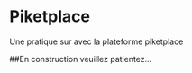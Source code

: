 # Piketplace
Une pratique sur avec la plateforme piketplace


##En construction veuillez patientez...
